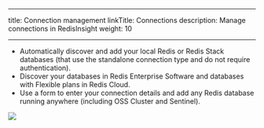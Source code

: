 
---
title: Connection management
linkTitle: Connections
description: Manage connections in RedisInsight
weight: 10

---

* Automatically discover and add your local Redis or Redis Stack databases (that use the standalone connection type and do not require authentication).
* Discover your databases in Redis Enterprise Software and databases with Flexible plans in Redis Cloud.
* Use a form to enter your connection details and add any Redis database running anywhere (including OSS Cluster and Sentinel).

<img src="../../images/Databases.png">